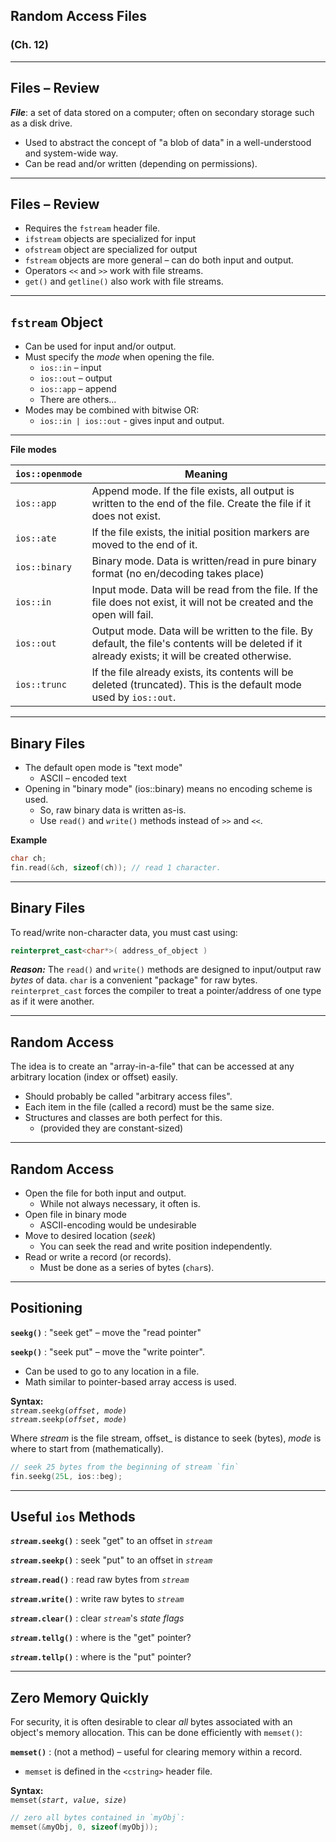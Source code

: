 ## Random Access Files
### (Ch. 12)

---

## Files – Review

_**File**_: a set of data stored on a computer; often on secondary storage such as a disk drive.

* Used to abstract the concept of "a blob of data" in a well-understood and system-wide way.
* Can be read and/or written (depending on permissions).

---

## Files – Review

* Requires the `fstream` header file.
* `ifstream` objects are specialized for input
* `ofstream` object are specialized for output
* `fstream` objects are more general – can do both input and output.
* Operators `<<` and `>>` work with file streams.
* `get()` and `getline()` also work with file streams.

---

## `fstream`  Object

* Can be used for input and/or output.
* Must specify the _mode_ when opening the file.
    - `ios::in`  – input
    - `ios::out` – output
    - `ios::app` – append
    - There are others...
* Modes may be combined with bitwise OR:
    -  `ios::in | ios::out`  - gives input and output.

---

**File modes**

<small>

| `ios::openmode`   | Meaning |
|-------------------|-------------------------------------------|
| `ios::app `       | Append mode.  If the file exists, all output is written to the end of the file. Create the file if it does not exist.   |
| `ios::ate`        | If the file exists, the initial position markers are moved to the end of it.  |
| `ios::binary `    | Binary mode.  Data is written/read in pure binary format (no en/decoding takes place)|
| `ios::in `        | Input mode.  Data will be read from the file.  If the file does not exist, it will not be created and the open will fail. |
| `ios::out`        | Output mode.  Data will be written to the file. By default, the file's contents will be deleted if it already exists; it will be created otherwise.|
| `ios::trunc `     | If the file already exists, its contents will be deleted (truncated).  This is the default mode used by `ios::out`.|

</small>


---

## Binary Files

* The default open mode is "text mode"
    - ASCII – encoded text
* Opening in "binary mode" (ios::binary) means no encoding scheme is used.
    - So, raw binary data is written as-is.
    - Use `read()` and `write()` methods instead of `>>` and `<<`.

**Example**
``` cpp
char ch;
fin.read(&ch, sizeof(ch)); // read 1 character.
```

---

## Binary Files

To read/write non-character data, you must cast using:
``` cpp
reinterpret_cast<char*>( address_of_object )
```

_**Reason:**_  The `read()` and `write()` methods are designed to input/output raw _bytes_ of data.  `char` is a convenient "package" for raw bytes. `reinterpret_cast` forces the compiler to treat a pointer/address of one type as if it were another.

---

## Random Access

The idea is to create an "array-in-a-file" that can be accessed at any arbitrary location (index or offset) easily.

* Should probably be called "arbitrary access files".
* Each item in the file (called a record) must be the same size.
* Structures and classes are both perfect for this.
    - (provided they are constant-sized)

---

## Random Access

* Open the file for both input and output.
    -  While not always necessary, it often is.
* Open file in binary mode
    - ASCII-encoding would be undesirable
* Move to desired location (_seek_)
    - You can seek the read and write position independently.
* Read or write a record (or records).
    - Must be done as a series of bytes (`char`s).

---

## Positioning

**`seekg()`** : "seek get" – move the "read pointer"

**`seekp()`** : "seek put" – move the "write pointer".

* Can be used to go to any location in a file.
* Math similar to pointer-based array access is used.

**Syntax:**    
_`stream`_`.seekg(`_`offset`_`, `_`mode`_`)`       
_`stream`_`.seekp(`_`offset`_`, `_`mode`_`)`

Where _stream_ is the file stream, offset_ is distance to seek (bytes), _mode_ is where to start from (mathematically).

``` cpp
// seek 25 bytes from the beginning of stream `fin`
fin.seekg(25L, ios::beg); 
```

---

## Useful `ios` Methods

**_`stream`_`.seekg()`** : seek "get" to an offset in _`stream`_

**_`stream`_`.seekp()`** : seek "put" to an offset in _`stream`_

**_`stream`_`.read()`** : read raw bytes from _`stream`_

**_`stream`_`.write()`** : write raw bytes to _`stream`_

**_`stream`_`.clear()`** : clear _`stream`_'s _state flags_

**_`stream`_`.tellg()`** : where is the "get" pointer?

**_`stream`_`.tellp()`** : where is the "put" pointer?

---

## Zero Memory Quickly

For security, it is often desirable to clear _all_ bytes associated with an object's memory allocation.  This can be done efficiently with `memset()`:

**`memset()`** : (not a method) – useful for clearing memory within a record.

* `memset` is defined in the `<cstring>` header file.

**Syntax:**      
`memset(`_`start`_`, `_`value`_`, `_`size`_`)`

``` cpp
// zero all bytes contained in `myObj`:
memset(&myObj, 0, sizeof(myObj));
```

